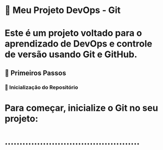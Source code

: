 # 🚀 Meu Projeto DevOps - Git

# Este é um projeto voltado para o aprendizado de DevOps e controle de versão usando Git e GitHub.

## 📌 Primeiros Passos

### 🔹 Inicialização do Repositório
# Para começar, inicialize o Git no seu projeto:
# ..............................................



